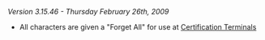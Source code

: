 _Version 3.15.46 - Thursday February 26th, 2009_

- All characters are given a "Forget All" for use at
  [Certification Terminals](../items/Certification_Terminal.md)


